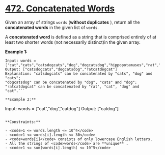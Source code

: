 # [472. Concatenated Words](https://leetcode.com/problems/concatenated-words/description/)

Given an array of strings <code>words</code> (**without duplicates** ), return
all the **concatenated words** in the given list of <code>words</code>.

A **concatenated word** is defined as a string that is comprised entirely of at
least two shorter words (not necessarily distinct)in the given array.

**Example 1:**

````
Input: words = ["cat","cats","catsdogcats","dog","dogcatsdog","hippopotamuses","rat","ratcatdogcat"]
Output: ["catsdogcats","dogcatsdog","ratcatdogcat"]
Explanation: "catsdogcats" can be concatenated by "cats", "dog" and "cats";
"dogcatsdog" can be concatenated by "dog", "cats" and "dog";
"ratcatdogcat" can be concatenated by "rat", "cat", "dog" and "cat".```

**Example 2:**

````

Input: words = ["cat","dog","catdog"] Output: ["catdog"]

```

**Constraints:**

- <code>1 <= words.length <= 10^4</code>
- <code>1 <= words[i].length <= 30</code>
- <code>words[i]</code> consists of only lowercase English letters.
- All the strings of <code>words</code> are **unique** .
- <code>1 <= sum(words[i].length) <= 10^5</code>
```
